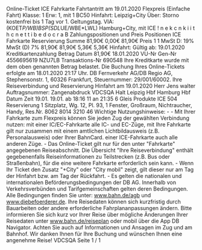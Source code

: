 Online-Ticket ICE Fahrkarte Fahrtantritt am 19.01.2020 Flexpreis (Einfache Fahrt) Klasse: 1 Erw: 1, mit 1 BC50 Hinfahrt: Leipzig+City Über: Storno kostenfrei bis 1 Tag vor 1. Geltungstag. VIA: (KOET*P/WB)*BSP*(SDL*UE/WBE*LWL) Hamburg+City, mit ICE ! n e k c n k i i t h c n e t t i b e d o c r a B Zahlungspositionen und Preis Positionen ICE Fahrkarte Reservierung Summe 81,90€ 0,00€ 81,90€ Preis 1 1 MwSt D: 19% MwSt (D) 7% 81,90€ 81,90€ 5,36€ 5,36€ Hinfahrt: Gültig ab: 19.01.2020 Kreditkartenzahlung Betrag Datum 81,90€ 18.01.2020 VU-Nr Gen-Nr 4556695619 NZU7LB Transaktions-Nr 690548 Ihre Kreditkarte wurde mit dem oben genannten Betrag belastet. Die Buchung Ihres Online-Tickets erfolgte am 18.01.2020 21:17 Uhr. DB Fernverkehr AG/DB Regio AG, Stephensonstr. 1, 60326 Frankfurt, Steuernummer: 29/001/60002. Ihre Reiseverbindung und Reservierung Hinfahrt am 19.01.2020 Herr Jens walter Auftragsnummer: Zangenabdruck VDCSQA Halt Leipzig Hbf Hamburg Hbf Datum Zeit 19.01. 19.01. ab 18:16 11 an 21:35 6 Gleis Produkte ICE 504 Reservierung 1 Sitzplatz, Wg. 12, Pl. 93, 1 Fenster, Großraum, Nichtraucher, Handy, Res.Nr. 8062 8014 3210 46 Wichtige Nutzungshinweise: - - Mit Ihrer Fahrkarte zum Flexpreis können Sie jeden Zug der gewählten Verbindung nutzen: mit einer IC/EC-Fahrkarte alle IC- und EC-Züge, mit Ihre Fahrkarte gilt nur zusammen mit einem amtlichen Lichtbildausweis (z.B. Personalausweis) oder Ihrer BahnCard. einer ICE-Fahrkarte auch alle anderen Züge. - Das Online-Ticket gilt nur für den unter "Fahrkarte" angegebenen Reiseabschnitt. Die Übersicht "Ihre Reiseverbindung" enthält gegebenenfalls Reiseinformationen zu Teilstrecken (z.B. Bus oder Straßenbahn), für die eine weitere Fahrkarte erforderlich sein kann. - Wenn Ihr Ticket den Zusatz "+City" oder "City mobil" zeigt, gilt dieser nur am Tag der Hinfahrt bzw. am Tag der Rückfahrt. - Es gelten die nationalen und internationalen Beförderungsbedingungen der DB AG. Innerhalb von Verkehrsverbünden und Tarifgemeinschaften gelten deren Bedingungen. Alle Bedingungen finden Sie unter: www.bahn.de/agb und www.diebefoerderer.de. Ihre Reisedaten können sich kurzfristig durch Bauarbeiten oder andere erforderliche Fahrplananpassungen ändern. Bitte informieren Sie sich kurz vor Ihrer Reise über mögliche Änderungen Ihrer Reisedaten unter www.bahn.de/reiseplan oder mobil über die App DB Navigator. Achten Sie auch auf Informationen und Ansagen im Zug und am Bahnhof. Wir danken Ihnen für Ihre Buchung und wünschen Ihnen eine angenehme Reise! VDCSQA Seite 1 / 1